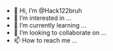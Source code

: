 - 👋 Hi, I’m @Hack122bruh
- 👀 I’m interested in ...
- 🌱 I’m currently learning ...
- 💞️ I’m looking to collaborate on ...
- 📫 How to reach me ...

<!---
Hack122bruh/Hack122bruh is a ✨ special ✨ repository because its `README.md` (this file) appears on your GitHub profile.
You can click the Preview link to take a look at your changes.
--->
